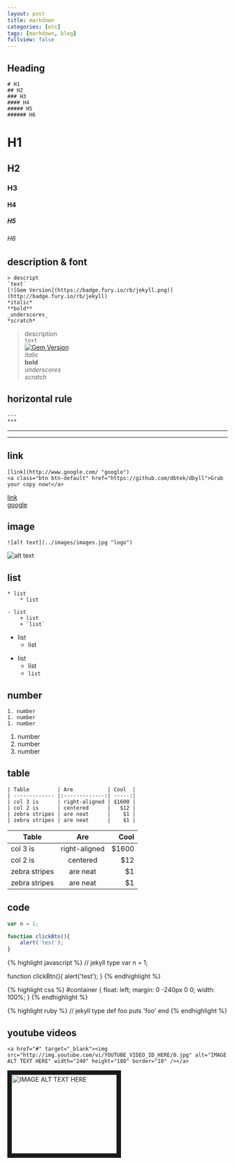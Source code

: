 ```yaml
---
layout: post
title: markdown
categories: [etc]
tags: [markdown, blog]
fullview: false
---
```


## Heading
    
    # H1
    ## H2
    ### H3
    #### H4
    ##### H5
    ###### H6
    
# H1
## H2
### H3
#### H4
##### H5
###### H6

## description & font
    
    > descript
    `text`
    [![Gem Version](https://badge.fury.io/rb/jekyll.png)](http://badge.fury.io/rb/jekyll)
    *italic*
    **bold**
    _underscores_
    *scratch*

> description  
`text`  
[![Gem Version](https://badge.fury.io/rb/jekyll.png)](http://badge.fury.io/rb/jekyll)  
*italic*  
**bold**  
_underscores_  
*scratch*  

## horizontal rule
    
    ---
    ***
    
---
***

## link
    
    [link](http://www.google.com/ "google")
    <a class="btn btn-default" href="https://github.com/dbtek/dbyll">Grab your copy now!</a>
    
[link](http://www.google.com/ "google")  
<a href="http://www.google.com/" class="btn btn-default">google</a>  

## image
    
    ![alt text](../images/images.jpg "logo")
    
![alt text](../images/images.jpg "logo")  

## list
    
    * list  
        * list  
    
    - list
        + list
        + `list`
        
* list  
    * list  

- list
    + list
    + `list`
    
## number
    
    1. number
    1. number
    1. number
    
1. number
1. number
1. number

## table
    
    | Table         | Are           | Cool  |
    | ------------- |:-------------:| -----:|
    | col 3 is      | right-aligned | $1600 |
    | col 2 is      | centered      |   $12 |
    | zebra stripes | are neat      |    $1 |
    | zebra stripes | are neat      |    $1 |
    
| Table         | Are           | Cool  |
| ------------- |:-------------:| -----:|
| col 3 is      | right-aligned | $1600 |
| col 2 is      | centered      |   $12 |
| zebra stripes | are neat      |    $1 |
| zebra stripes | are neat      |    $1 |  


## code
    
```javascript
var n = 1;

function clickBtn(){
    alert('test');
}
```

{% highlight javascript %}
// jekyll type
var n = 1;

function clickBtn(){
    alert('test');
}
{% endhighlight %}

{% highlight css %}
#container {
    float: left;
    margin: 0 -240px 0 0;
    width: 100%;
}
{% endhighlight %}

{% highlight ruby %}
// jekyll type
def foo
  puts 'foo'
end
{% endhighlight %}

## youtube videos
    
    <a href="#" target="_blank"><img src="http://img.youtube.com/vi/YOUTUBE_VIDEO_ID_HERE/0.jpg" alt="IMAGE ALT TEXT HERE" width="240" height="180" border="10" /></a>
        
<a href="#" target="_blank"><img src="http://img.youtube.com/vi/YOUTUBE_VIDEO_ID_HERE/0.jpg" alt="IMAGE ALT TEXT HERE" width="240" height="180" border="10" /></a>